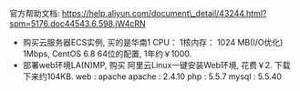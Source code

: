 官方帮助文档: https://help.aliyun.com/document\_detail/43244.html?spm=5176.doc44543.6.598.jW4cRN  

* 购买云服务器ECS实例, 买的是华南1 CPU： 1核内存： 1024 MB\(I/O优化\) 1Mbps, CentOS 6.8 64位的配置, 1年约￥1000.
* 部署web环境LA\(N\)MP, 购买 阿里云Linux一键安装Web环境, 花费￥2. 下载下来约104KB. web    : apache
  apache : 2.4.10
  php    : 5.5.7
  mysql  : 5.5.40



